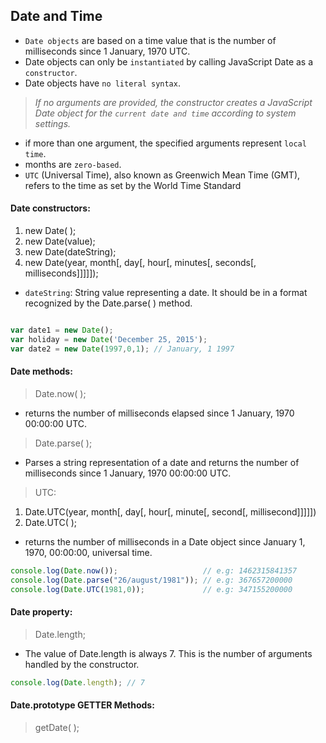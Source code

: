 ## Date and Time

* `Date objects` are based on a time value that is the number of milliseconds since 1 January, 1970 UTC.
* Date objects can only be `instantiated` by calling JavaScript Date as a `constructor`.
* Date objects have `no literal syntax`.

> _If no arguments are provided, the constructor creates a JavaScript Date object for the `current date and time` according to system settings._

* if more than one argument, the specified arguments represent `local time`.
* months are `zero-based`.
* `UTC` (Universal Time), also known as Greenwich Mean Time (GMT), refers to the time as set by the World Time Standard


#### Date constructors:

1. new Date( );
2. new Date(value);
3. new Date(dateString);
4. new Date(year, month[, day[, hour[, minutes[, seconds[, milliseconds]]]]]);

* `dateString`: String value representing a date. It should be in a format recognized by the Date.parse( ) method.

```js

var date1 = new Date();
var holiday = new Date('December 25, 2015');
var date2 = new Date(1997,0,1); // January, 1 1997

```


#### Date methods:

> Date.now( );

* returns the number of milliseconds elapsed since 1 January, 1970 00:00:00 UTC.

> Date.parse( );

* Parses a string representation of a date and returns the number of milliseconds since 1 January, 1970 00:00:00 UTC.

> UTC:

1. Date.UTC(year, month[, day[, hour[, minute[, second[, millisecond]]]]])
2. Date.UTC( );

* returns the number of milliseconds in a Date object since January 1, 1970, 00:00:00, universal time.

```js
console.log(Date.now());                   // e.g: 1462315841357
console.log(Date.parse("26/august/1981")); // e.g: 367657200000
console.log(Date.UTC(1981,0));             // e.g: 347155200000
```

#### Date property:

> Date.length;

* The value of Date.length is always 7. This is the number of arguments handled by the constructor.

```js
console.log(Date.length); // 7
```

#### Date.prototype GETTER Methods:

> getDate( );
